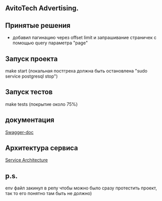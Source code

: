 ## AvitoTech Advertising.

## Принятые решения 
- добавил пагинацию через offset limit и запрашивание страничек с помощью query параметра "page"

## Запуск проекта 
make start (локальная постгреха должна быть остановлена "sudo service postgresql stop")

## Запуск тестов
make tests (покрытие около 75%)

## документация 
[Swagger-doc](http://localhost:9000/docs/index.html)

## Архитектура сервиса
[Service Architecture](https://github.com/Kostikans/AvitoTechAdvertising/diagram.jpg)

## p.s.
env файл закинул в репу чтобы можно было сразу протестить проект, так то его понятно там быть не должно)